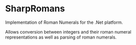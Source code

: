 SharpRomans
===========

Implementation of Roman Numerals for the .Net platform.

 Allows conversion between integers and their roman numeral representations as well as parsing of roman numerals.
